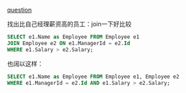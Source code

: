 [question](https://leetcode.com/problems/employees-earning-more-than-their-managers)

找出比自己经理薪资高的员工：join一下好比较

```sql
SELECT e1.Name as Employee FROM Employee e1
JOIN Employee e2 ON e1.ManagerId = e2.Id
WHERE e1.Salary > e2.Salary;
```

也阔以这样：
```sql
SELECT e1.Name as Employee FROM Employee e1, Employee e2
WHERE e1.ManagerId = e2.Id AND e1.Salary > e2.Salary;
```
